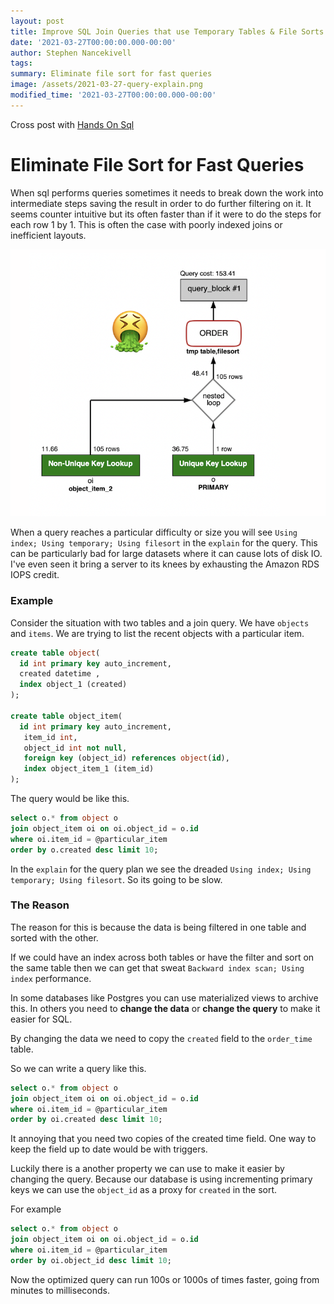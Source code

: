 ```yaml
---
layout: post
title: Improve SQL Join Queries that use Temporary Tables & File Sorts
date: '2021-03-27T00:00:00.000-00:00'
author: Stephen Nancekivell
tags:
summary: Eliminate file sort for fast queries
image: /assets/2021-03-27-query-explain.png
modified_time: '2021-03-27T00:00:00.000-00:00'
---
```


Cross post with [Hands On Sql](https://handsonsql.com)

# Eliminate File Sort for Fast Queries

When sql performs queries sometimes it needs to break down the work into intermediate steps saving the result in order to do further filtering on it. It seems counter intuitive but its often faster than if it were to do the steps for each row 1 by 1. This is often the case with poorly indexed joins or inefficient layouts.

![query-explain](/assets/2021-03-27-query-explain.png)


When a query reaches a particular difficulty or size you will see `Using index; Using temporary; Using filesort` in the `explain` for the query. This can be particularly bad for large datasets where it can cause lots of disk IO. I've even seen it bring a server to its knees by exhausting the Amazon RDS IOPS credit. 


### Example
Consider the situation with two tables and a join query. We have `objects` and `items`. We are trying to list the recent objects with a particular item.

```sql
create table object(
  id int primary key auto_increment,  
  created datetime ,
  index object_1 (created)
);

create table object_item(
  id int primary key auto_increment,
   item_id int,
   object_id int not null,
   foreign key (object_id) references object(id),
   index object_item_1 (item_id)
);
```

The query would be like this.
```sql
select o.* from object o
join object_item oi on oi.object_id = o.id
where oi.item_id = @particular_item
order by o.created desc limit 10;
```

In the `explain` for the query plan we see the dreaded `Using index; Using temporary; Using filesort`. So its going to be slow.

### The Reason
The reason for this is because the data is being filtered in one table and sorted with the other.

If we could have an index across both tables or have the filter and sort on the same table then we can get that sweat `Backward index scan; Using index` performance. 

In some databases like Postgres you can use materialized views to archive this. In others you need to **change the data** or **change the query** to make it easier for SQL.

By changing the data we need to copy the `created` field to the `order_time` table.

So we can write a query like this.
```sql
select o.* from object o
join object_item oi on oi.object_id = o.id
where oi.item_id = @particular_item
order by oi.created desc limit 10;
```

It annoying that you need two copies of the created time field. One way to keep the field up to date would be with triggers.

Luckily there is a another property we can use to make it easier by changing the query. Because our database is using incrementing primary keys we can use the `object_id` as a proxy for `created` in the sort.

For example
```sql
select o.* from object o
join object_item oi on oi.object_id = o.id
where oi.item_id = @particular_item
order by oi.object_id desc limit 10;
```


Now the optimized query can run 100s or 1000s of times faster, going from minutes to milliseconds.
